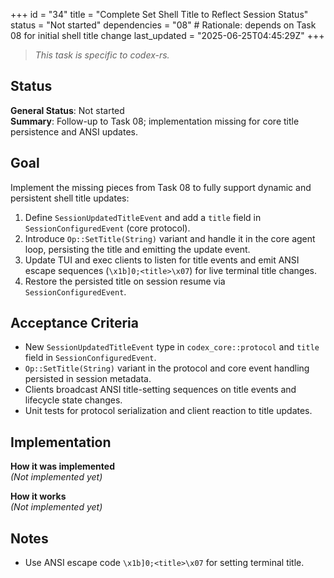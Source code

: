 +++
id = "34"
title = "Complete Set Shell Title to Reflect Session Status"
status = "Not started"
dependencies = "08" # Rationale: depends on Task 08 for initial shell title change
last_updated = "2025-06-25T04:45:29Z"
+++

> *This task is specific to codex-rs.*

## Status

**General Status**: Not started  
**Summary**: Follow-up to Task 08; implementation missing for core title persistence and ANSI updates.

## Goal

Implement the missing pieces from Task 08 to fully support dynamic and persistent shell title updates:
1. Define `SessionUpdatedTitleEvent` and add a `title` field in `SessionConfiguredEvent` (core protocol).
2. Introduce `Op::SetTitle(String)` variant and handle it in the core agent loop, persisting the title and emitting the update event.
3. Update TUI and exec clients to listen for title events and emit ANSI escape sequences (`\x1b]0;<title>\x07`) for live terminal title changes.
4. Restore the persisted title on session resume via `SessionConfiguredEvent`.

## Acceptance Criteria

- New `SessionUpdatedTitleEvent` type in `codex_core::protocol` and `title` field in `SessionConfiguredEvent`.
- `Op::SetTitle(String)` variant in the protocol and core event handling persisted in session metadata.
- Clients broadcast ANSI title-setting sequences on title events and lifecycle state changes.
- Unit tests for protocol serialization and client reaction to title updates.

## Implementation

**How it was implemented**  
*(Not implemented yet)*

**How it works**  
*(Not implemented yet)*

## Notes

- Use ANSI escape code `\x1b]0;<title>\x07` for setting terminal title.
